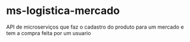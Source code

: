 # ms-logistica-mercado
API de microserviços que faz o cadastro do produto para um mercado e tem a compra feita por um usuario
